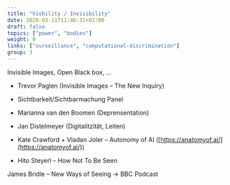 ```yaml
---
title: "Visbility / Invisibility"
date: 2020-03-11T11:46:31+01:00
draft: false
topics: ["power", "bodies"]
weight: 9
links: ["surveillance", "computational-discrimination"]
group: 3
---
```


Invisible Images, Open Black box, ...

- Trevor Paglen (Invisible Images – The New Inquiry)
- Sichtbarkeit/Sichtbarmachung Panel
- Marianna van den Boomen (Deprensentation)
- Jan Distelmeyer (Digitalitzität, Leiten)

- Kate Crawford + Vladan Joler – Autonomy of AI ([https://anatomyof.ai/](https://anatomyof.ai/))
- Hito Steyerl – How Not To Be Seen

James Bridle – New Ways of Seeing → BBC Podcast